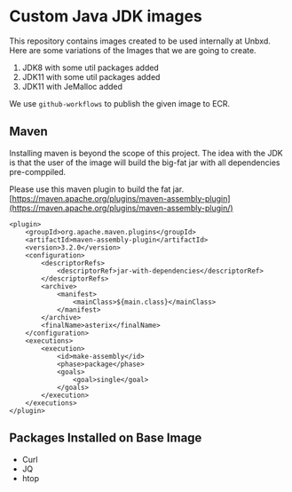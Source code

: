 # Custom Java JDK images

This repository contains images created to be used internally at Unbxd. Here are some variations of the Images that we are going to create. 
1. JDK8 with some util packages added
2. JDK11 with some util packages added
3. JDK11 with JeMalloc added

We use `github-workflows` to publish the given image to ECR.


## Maven
Installing maven is beyond the scope of this project. The idea with the JDK is that the user of the image will build the big-fat jar with all dependencies pre-comppiled. 

Please use this maven plugin to build the fat jar.
[https://maven.apache.org/plugins/maven-assembly-plugin](https://maven.apache.org/plugins/maven-assembly-plugin/)

```
<plugin>
    <groupId>org.apache.maven.plugins</groupId>
    <artifactId>maven-assembly-plugin</artifactId>
    <version>3.2.0</version>
    <configuration>
        <descriptorRefs>
            <descriptorRef>jar-with-dependencies</descriptorRef>
        </descriptorRefs>
        <archive>
            <manifest>
                <mainClass>${main.class}</mainClass>
            </manifest>
        </archive>
        <finalName>asterix</finalName>
    </configuration>
    <executions>
        <execution>
            <id>make-assembly</id>
            <phase>package</phase>
            <goals>
                <goal>single</goal>
            </goals>
        </execution>
    </executions>
</plugin>
```

## Packages Installed on Base Image
- Curl
- JQ
- htop